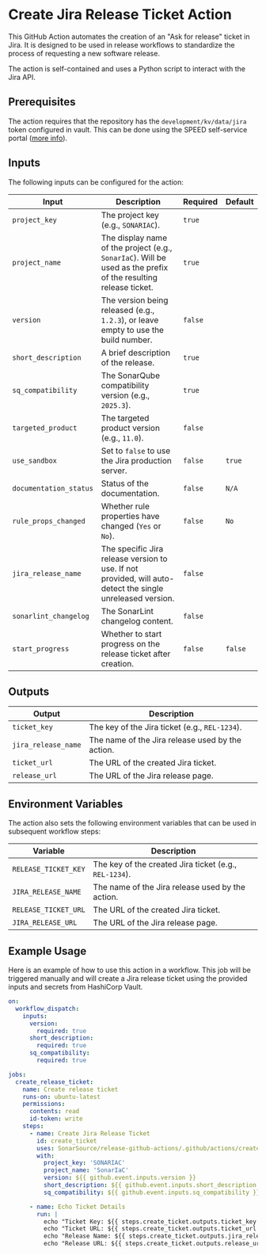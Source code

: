 # Create Jira Release Ticket Action

This GitHub Action automates the creation of an "Ask for release" ticket in Jira. It is designed to be used in release
workflows to standardize the process of requesting a new software release.

The action is self-contained and uses a Python script to interact with the Jira API.

## Prerequisites

The action requires that the repository has the `development/kv/data/jira` token configured in vault.
This can be done using the SPEED self-service
portal ([more info](https://xtranet-sonarsource.atlassian.net/wiki/spaces/Platform/pages/3553787989/Manage+Vault+Policy+-+SPEED)).

## Inputs

The following inputs can be configured for the action:

| Input                  | Description                                                                                                       | Required | Default |
|------------------------|-------------------------------------------------------------------------------------------------------------------|----------|---------|
| `project_key`          | The project key (e.g., `SONARIAC`).                                                                               | `true`   |         |
| `project_name`         | The display name of the project (e.g., `SonarIaC`). Will be used as the prefix of the resulting release ticket.   | `true`   |         |
| `version`              | The version being released (e.g., `1.2.3`), or leave empty to use the build number.                              | `false`  |         |
| `short_description`    | A brief description of the release.                                                                               | `true`   |         |
| `sq_compatibility`     | The SonarQube compatibility version (e.g., `2025.3`).                                                             | `true`   |         |
| `targeted_product`     | The targeted product version (e.g., `11.0`).                                                                      | `false`  |         |
| `use_sandbox`          | Set to `false` to use the Jira production server.                                                                 | `false`  | `true`  |
| `documentation_status` | Status of the documentation.                                                                                      | `false`  | `N/A`   |
| `rule_props_changed`   | Whether rule properties have changed (`Yes` or `No`).                                                             | `false`  | `No`    |
| `jira_release_name`    | The specific Jira release version to use. If not provided, will auto-detect the single unreleased version.       | `false`  |         |
| `sonarlint_changelog`  | The SonarLint changelog content.                                                                                  | `false`  |         |
| `start_progress`       | Whether to start progress on the release ticket after creation.                                                   | `false`  | `false` |

## Outputs

| Output              | Description                                      |
|---------------------|--------------------------------------------------|
| `ticket_key`        | The key of the Jira ticket (e.g., `REL-1234`).   |
| `jira_release_name` | The name of the Jira release used by the action. |
| `ticket_url`        | The URL of the created Jira ticket.              |
| `release_url`       | The URL of the Jira release page.                |

## Environment Variables

The action also sets the following environment variables that can be used in subsequent workflow steps:

| Variable              | Description                                      |
|-----------------------|--------------------------------------------------|
| `RELEASE_TICKET_KEY`  | The key of the created Jira ticket (e.g., `REL-1234`). |
| `JIRA_RELEASE_NAME`   | The name of the Jira release used by the action. |
| `RELEASE_TICKET_URL`  | The URL of the created Jira ticket.              |
| `JIRA_RELEASE_URL`    | The URL of the Jira release page.                |

## Example Usage

Here is an example of how to use this action in a workflow. This job will be triggered manually and will create a Jira
release ticket using the provided inputs and secrets from HashiCorp Vault.

```yaml
on:
  workflow_dispatch:
    inputs:
      version:
        required: true
      short_description:
        required: true
      sq_compatibility:
        required: true

jobs:
  create_release_ticket:
    name: Create release ticket
    runs-on: ubuntu-latest
    permissions:
      contents: read
      id-token: write
    steps:
      - name: Create Jira Release Ticket
        id: create_ticket
        uses: SonarSource/release-github-actions/.github/actions/create-jira-release-ticket@master
        with:
          project_key: 'SONARIAC'
          project_name: 'SonarIaC'
          version: ${{ github.event.inputs.version }}
          short_description: ${{ github.event.inputs.short_description }}
          sq_compatibility: ${{ github.event.inputs.sq_compatibility }}

      - name: Echo Ticket Details
        run: |
          echo "Ticket Key: ${{ steps.create_ticket.outputs.ticket_key }}"
          echo "Ticket URL: ${{ steps.create_ticket.outputs.ticket_url }}"
          echo "Release Name: ${{ steps.create_ticket.outputs.jira_release_name }}"
          echo "Release URL: ${{ steps.create_ticket.outputs.release_url }}"
```
